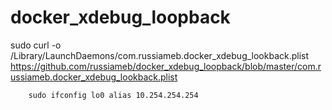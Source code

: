 # docker_xdebug_loopback
sudo curl -o /Library/LaunchDaemons/com.russiameb.docker_xdebug_lookback.plist https://github.com/russiameb/docker_xdebug_loopback/blob/master/com.russiameb.docker_xdebug_lookback.plist


        sudo ifconfig lo0 alias 10.254.254.254
